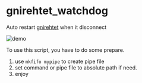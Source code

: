 # gnirehtet_watchdog
Auto restart [gnirehtet](https://github.com/Genymobile/gnirehtet) when it disconnect

![demo](https://user-images.githubusercontent.com/10058256/219971234-79e5af01-e10a-44f6-a5ef-bd5252d40813.gif)

To use this script, you have to do some prepare.

1. use `mkfifo mypipe` to create pipe file
2. set command or pipe file to absolute path if need.
3. enjoy


